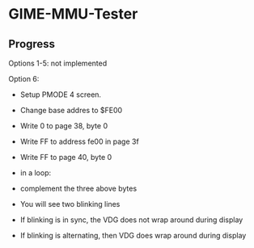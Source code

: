 # GIME-MMU-Tester

## Progress

Options 1-5: not implemented

Option 6:
* Setup PMODE 4 screen.
* Change base addres to $FE00
* Write 0 to page 38, byte 0
* Write FF to address fe00 in page 3f
* Write FF to page 40, byte 0
* in a loop:
* complement the three above bytes
* You will see two blinking lines
	
* If blinking is in sync, the VDG does not wrap around during display
* If blinking is alternating, then VDG does wrap around during display